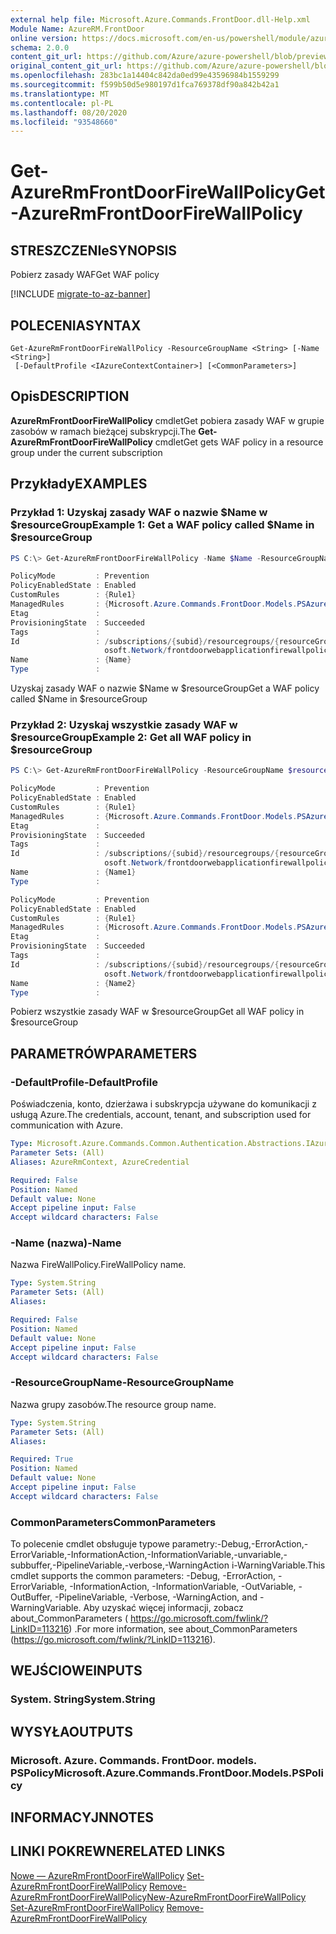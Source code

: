 ```yaml
---
external help file: Microsoft.Azure.Commands.FrontDoor.dll-Help.xml
Module Name: AzureRM.FrontDoor
online version: https://docs.microsoft.com/en-us/powershell/module/azurerm.frontdoor/get-azurermfrontdoorfirewallpolicy
schema: 2.0.0
content_git_url: https://github.com/Azure/azure-powershell/blob/preview/src/ResourceManager/FrontDoor/Commands.FrontDoor/help/Get-AzureRmFrontDoorFireWallPolicy.md
original_content_git_url: https://github.com/Azure/azure-powershell/blob/preview/src/ResourceManager/FrontDoor/Commands.FrontDoor/help/Get-AzureRmFrontDoorFireWallPolicy.md
ms.openlocfilehash: 283bc1a14404c842da0ed99e43596984b1559299
ms.sourcegitcommit: f599b50d5e980197d1fca769378df90a842b42a1
ms.translationtype: MT
ms.contentlocale: pl-PL
ms.lasthandoff: 08/20/2020
ms.locfileid: "93548660"
---
```

# <span data-ttu-id="3a3d8-101">Get-AzureRmFrontDoorFireWallPolicy</span><span class="sxs-lookup"><span data-stu-id="3a3d8-101">Get-AzureRmFrontDoorFireWallPolicy</span></span>

## <span data-ttu-id="3a3d8-102">STRESZCZENIe</span><span class="sxs-lookup"><span data-stu-id="3a3d8-102">SYNOPSIS</span></span>
<span data-ttu-id="3a3d8-103">Pobierz zasady WAF</span><span class="sxs-lookup"><span data-stu-id="3a3d8-103">Get WAF policy</span></span>

[!INCLUDE [migrate-to-az-banner](../../includes/migrate-to-az-banner.md)]

## <span data-ttu-id="3a3d8-104">POLECENIA</span><span class="sxs-lookup"><span data-stu-id="3a3d8-104">SYNTAX</span></span>

```
Get-AzureRmFrontDoorFireWallPolicy -ResourceGroupName <String> [-Name <String>]
 [-DefaultProfile <IAzureContextContainer>] [<CommonParameters>]
```

## <span data-ttu-id="3a3d8-105">Opis</span><span class="sxs-lookup"><span data-stu-id="3a3d8-105">DESCRIPTION</span></span>
<span data-ttu-id="3a3d8-106">**AzureRmFrontDoorFireWallPolicy** cmdletGet pobiera zasady WAF w grupie zasobów w ramach bieżącej subskrypcji.</span><span class="sxs-lookup"><span data-stu-id="3a3d8-106">The **Get-AzureRmFrontDoorFireWallPolicy** cmdletGet gets WAF policy in a resource group under the current subscription</span></span>

## <span data-ttu-id="3a3d8-107">Przykłady</span><span class="sxs-lookup"><span data-stu-id="3a3d8-107">EXAMPLES</span></span>

### <span data-ttu-id="3a3d8-108">Przykład 1: Uzyskaj zasady WAF o nazwie $Name w $resourceGroup</span><span class="sxs-lookup"><span data-stu-id="3a3d8-108">Example 1: Get a WAF policy called $Name in $resourceGroup</span></span>
```powershell
PS C:\> Get-AzureRmFrontDoorFireWallPolicy -Name $Name -ResourceGroupName $resourceGroup

PolicyMode         : Prevention
PolicyEnabledState : Enabled
CustomRules        : {Rule1}
ManagedRules       : {Microsoft.Azure.Commands.FrontDoor.Models.PSAzureManagedRule}
Etag               :
ProvisioningState  : Succeeded
Tags               :
Id                 : /subscriptions/{subid}/resourcegroups/{resourceGroupName}/providers/Micr
                     osoft.Network/frontdoorwebapplicationfirewallpolicies/{Name}
Name               : {Name}
Type               :
```

<span data-ttu-id="3a3d8-109">Uzyskaj zasady WAF o nazwie $Name w $resourceGroup</span><span class="sxs-lookup"><span data-stu-id="3a3d8-109">Get a WAF policy called $Name in $resourceGroup</span></span>

### <span data-ttu-id="3a3d8-110">Przykład 2: Uzyskaj wszystkie zasady WAF w $resourceGroup</span><span class="sxs-lookup"><span data-stu-id="3a3d8-110">Example 2: Get all WAF policy in $resourceGroup</span></span>
```powershell
PS C:\> Get-AzureRmFrontDoorFireWallPolicy -ResourceGroupName $resourceGroup

PolicyMode         : Prevention
PolicyEnabledState : Enabled
CustomRules        : {Rule1}
ManagedRules       : {Microsoft.Azure.Commands.FrontDoor.Models.PSAzureManagedRule}
Etag               :
ProvisioningState  : Succeeded
Tags               :
Id                 : /subscriptions/{subid}/resourcegroups/{resourceGroupName}/providers/Micr
                     osoft.Network/frontdoorwebapplicationfirewallpolicies/{Name1}
Name               : {Name1}
Type               :

PolicyMode         : Prevention
PolicyEnabledState : Enabled
CustomRules        : {Rule1}
ManagedRules       : {Microsoft.Azure.Commands.FrontDoor.Models.PSAzureManagedRule}
Etag               :
ProvisioningState  : Succeeded
Tags               :
Id                 : /subscriptions/{subid}/resourcegroups/{resourceGroupName}/providers/Micr
                     osoft.Network/frontdoorwebapplicationfirewallpolicies/{Name2}
Name               : {Name2}
Type               :
```

<span data-ttu-id="3a3d8-111">Pobierz wszystkie zasady WAF w $resourceGroup</span><span class="sxs-lookup"><span data-stu-id="3a3d8-111">Get all WAF policy in $resourceGroup</span></span>

## <span data-ttu-id="3a3d8-112">PARAMETRÓW</span><span class="sxs-lookup"><span data-stu-id="3a3d8-112">PARAMETERS</span></span>

### <span data-ttu-id="3a3d8-113">-DefaultProfile</span><span class="sxs-lookup"><span data-stu-id="3a3d8-113">-DefaultProfile</span></span>
<span data-ttu-id="3a3d8-114">Poświadczenia, konto, dzierżawa i subskrypcja używane do komunikacji z usługą Azure.</span><span class="sxs-lookup"><span data-stu-id="3a3d8-114">The credentials, account, tenant, and subscription used for communication with Azure.</span></span>

```yaml
Type: Microsoft.Azure.Commands.Common.Authentication.Abstractions.IAzureContextContainer
Parameter Sets: (All)
Aliases: AzureRmContext, AzureCredential

Required: False
Position: Named
Default value: None
Accept pipeline input: False
Accept wildcard characters: False
```

### <span data-ttu-id="3a3d8-115">-Name (nazwa)</span><span class="sxs-lookup"><span data-stu-id="3a3d8-115">-Name</span></span>
<span data-ttu-id="3a3d8-116">Nazwa FireWallPolicy.</span><span class="sxs-lookup"><span data-stu-id="3a3d8-116">FireWallPolicy name.</span></span>

```yaml
Type: System.String
Parameter Sets: (All)
Aliases:

Required: False
Position: Named
Default value: None
Accept pipeline input: False
Accept wildcard characters: False
```

### <span data-ttu-id="3a3d8-117">-ResourceGroupName</span><span class="sxs-lookup"><span data-stu-id="3a3d8-117">-ResourceGroupName</span></span>
<span data-ttu-id="3a3d8-118">Nazwa grupy zasobów.</span><span class="sxs-lookup"><span data-stu-id="3a3d8-118">The resource group name.</span></span>

```yaml
Type: System.String
Parameter Sets: (All)
Aliases:

Required: True
Position: Named
Default value: None
Accept pipeline input: False
Accept wildcard characters: False
```

### <span data-ttu-id="3a3d8-119">CommonParameters</span><span class="sxs-lookup"><span data-stu-id="3a3d8-119">CommonParameters</span></span>
<span data-ttu-id="3a3d8-120">To polecenie cmdlet obsługuje typowe parametry:-Debug,-ErrorAction,-ErrorVariable,-InformationAction,-InformationVariable,-unvariable,-subbuffer,-PipelineVariable,-verbose,-WarningAction i-WarningVariable.</span><span class="sxs-lookup"><span data-stu-id="3a3d8-120">This cmdlet supports the common parameters: -Debug, -ErrorAction, -ErrorVariable, -InformationAction, -InformationVariable, -OutVariable, -OutBuffer, -PipelineVariable, -Verbose, -WarningAction, and -WarningVariable.</span></span> <span data-ttu-id="3a3d8-121">Aby uzyskać więcej informacji, zobacz about_CommonParameters ( https://go.microsoft.com/fwlink/?LinkID=113216) .</span><span class="sxs-lookup"><span data-stu-id="3a3d8-121">For more information, see about_CommonParameters (https://go.microsoft.com/fwlink/?LinkID=113216).</span></span>

## <span data-ttu-id="3a3d8-122">WEJŚCIOWE</span><span class="sxs-lookup"><span data-stu-id="3a3d8-122">INPUTS</span></span>

### <span data-ttu-id="3a3d8-123">System. String</span><span class="sxs-lookup"><span data-stu-id="3a3d8-123">System.String</span></span>

## <span data-ttu-id="3a3d8-124">WYSYŁA</span><span class="sxs-lookup"><span data-stu-id="3a3d8-124">OUTPUTS</span></span>

### <span data-ttu-id="3a3d8-125">Microsoft. Azure. Commands. FrontDoor. models. PSPolicy</span><span class="sxs-lookup"><span data-stu-id="3a3d8-125">Microsoft.Azure.Commands.FrontDoor.Models.PSPolicy</span></span>

## <span data-ttu-id="3a3d8-126">INFORMACYJN</span><span class="sxs-lookup"><span data-stu-id="3a3d8-126">NOTES</span></span>

## <span data-ttu-id="3a3d8-127">LINKI POKREWNE</span><span class="sxs-lookup"><span data-stu-id="3a3d8-127">RELATED LINKS</span></span>

<span data-ttu-id="3a3d8-128">[Nowe — AzureRmFrontDoorFireWallPolicy](./New-AzureRmFrontDoorFireWallPolicy.md) 
 [Set-AzureRmFrontDoorFireWallPolicy](./Set-AzureRmFrontDoorFireWallPolicy.md) 
 [Remove-AzureRmFrontDoorFireWallPolicy](./Remove-AzureRmFrontDoorFireWallPolicy.md)</span><span class="sxs-lookup"><span data-stu-id="3a3d8-128">[New-AzureRmFrontDoorFireWallPolicy](./New-AzureRmFrontDoorFireWallPolicy.md)
[Set-AzureRmFrontDoorFireWallPolicy](./Set-AzureRmFrontDoorFireWallPolicy.md)
[Remove-AzureRmFrontDoorFireWallPolicy](./Remove-AzureRmFrontDoorFireWallPolicy.md)</span></span>
